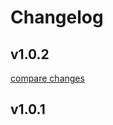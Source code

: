 # Changelog


## v1.0.2

[compare changes](https://github.com/your-org/nuxt-carousel/compare/v1.0.1...v1.0.2)

## v1.0.1

